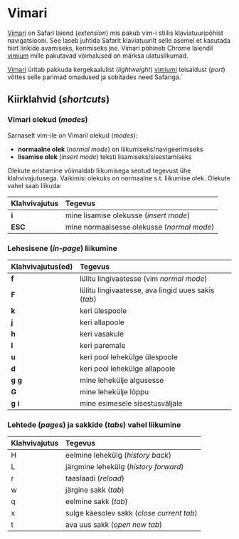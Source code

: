 # Vimari

[Vimari](https://github.com/televator-apps/vimari/blob/master/README.md) on Safari laiend \(_extension_\) mis pakub vim-i stiilis klaviatuuripõhist  navigatsiooni. See laseb juhtida Safarit klaviatuurilt selle asemel et kasutada hiirt linkide avamiseks, kerimiseks jne. Vimari põhineb Chrome laiendil [vimium](https://github.com/philc/vimium) mille pakutavad võimalused on märksa ulatuslikumad.

[Vimari](https://github.com/televator-apps/vimari/blob/master/README.md) üritab pakkuda kergekaalulist \(_lightweight_\) [vimiumi](https://github.com/philc/vimium) teisaldust \(_port_\) võttes selle parimad omadused ja sobitades need Safariga.´

## Kiirklahvid \(_shortcuts_\)

### Vimari olekud \(_modes_\)

Sarnaselt vim-ile on Vimaril olekud \(_modes_\):

* **normaalne olek** \(_normal mode_\) on liikumiseks/navigeerimiseks
* **lisamise olek** \(_insert mode_\) teksti lisamiseks/sisestamiseks

Olekute eristamine võimaldab liikumisega seotud tegevust ühe klahvivajutusega. Vaikimisi olekuks on normaalne s.t. liikumise olek. Olekute vahel saab liikuda:

| Klahvivajutus | Tegevus |
| :--- | :--- |
| **i** | mine lisamise olekusse \(_insert mode_\) |
| **ESC** | mine normaalsesse olekusse \(_normal mode_\) |

### Lehesisene \(_in-page_\) liikumine

| Klahvivajutus\(ed\) | Tegevus |
| :--- | :--- |
| **f** | lülitu lingivaatesse \(vim _normal mode_\) |
| **F** | lülitu lingivaatesse, ava lingid uues sakis \(_tab_\) |
| **k** | keri ülespoole |
| **j** | keri allapoole |
| **h** | keri vasakule |
| **l** | keri paremale |
| **u** | keri pool lehekülge ülespoole |
| **d** | keri pool lehekülge allapoole |
| **g g** | mine lehekülje algusesse |
| **G** | mine lehekülje lõppu |
| **g i** | mine esimesele sisestusväljale |

###  Lehtede \(_pages_\) ja sakkide \(_tabs_\) vahel liikumine 

| Klahvivajutus | Tegevus |
| :--- | :--- |
| H | eelmine lehekülg \(_history back_\) |
| L | järgmine lehekülg \(_history forward_\) |
| r | taaslaadi \(_reload_\) |
| w | järgine sakk \(_tab_\) |
| q | eelmine sakk \(_tab_\) |
| x | sulge käesolev sakk \(_close current tab_\) |
| t | ava uus sakk \(_open new tab_\) |



